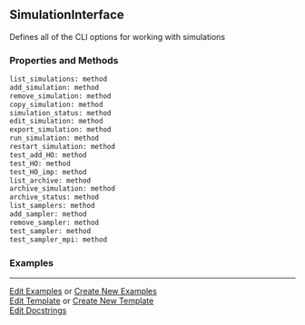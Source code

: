 ## <a id="RynLib.Interface.SimulationInterface">SimulationInterface</a>
Defines all of the CLI options for working with simulations

### Properties and Methods
```python
list_simulations: method
add_simulation: method
remove_simulation: method
copy_simulation: method
simulation_status: method
edit_simulation: method
export_simulation: method
run_simulation: method
restart_simulation: method
test_add_HO: method
test_HO: method
test_HO_imp: method
list_archive: method
archive_simulation: method
archive_status: method
list_samplers: method
add_sampler: method
remove_sampler: method
test_sampler: method
test_sampler_mpi: method
```


### Examples


___

[Edit Examples](https://github.com/McCoyGroup/References/edit/gh-pages/Documentation/examples/RynLib/Interface/SimulationInterface.md) or 
[Create New Examples](https://github.com/McCoyGroup/References/new/gh-pages/?filename=Documentation/examples/RynLib/Interface/SimulationInterface.md) <br/>
[Edit Template](https://github.com/McCoyGroup/References/edit/gh-pages/Documentation/templates/RynLib/Interface/SimulationInterface.md) or 
[Create New Template](https://github.com/McCoyGroup/References/new/gh-pages/?filename=Documentation/templates/RynLib/Interface/SimulationInterface.md) <br/>
[Edit Docstrings](https://github.com/McCoyGroup/RynLib/edit/master/Interface.py?message=Update%20Docs)